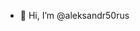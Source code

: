 - 👋 Hi, I’m @aleksandr50rus
<!---
aleksandr50rus/aleksandr50rus is a ✨ special ✨ repository because its `README.md` (this file) appears on your GitHub profile.
You can click the Preview link to take a look at your changes.
--->
